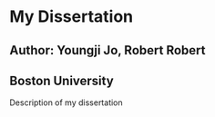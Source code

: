 # My Dissertation
## Author: Youngji Jo, Robert Robert
## Boston University

Description of my dissertation
